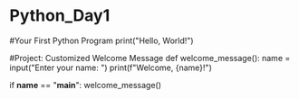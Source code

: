 # Python_Day1
#Your First Python Program
print("Hello, World!")

#Project: Customized Welcome Message
def welcome_message():
    name = input("Enter your name: ")
    print(f"Welcome, {name}!")

if __name__ == "__main__":
    welcome_message()

